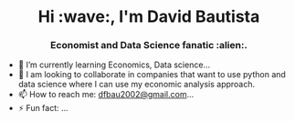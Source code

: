 <h1 align="center">Hi :wave:, I'm David Bautista</h1>
<h3 align="center">Economist and Data Science fanatic :alien:.</h3>

- 🌱 I’m currently learning Economics, Data science...
- 👯 I am looking to collaborate in companies that want to use python and data science where I can use my economic analysis approach.
- 📫 How to reach me: dfbau2002@gmail.com...
- ⚡ Fun fact: ...
